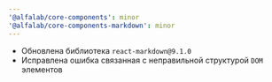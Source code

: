 ```yaml
---
'@alfalab/core-components': minor
'@alfalab/core-components-markdown': minor
---
```


- Обновлена библиотека `react-markdown@9.1.0`
- Исправлена ошибка связанная с неправильной структурой `DOM` элементов
